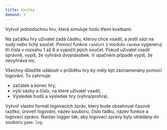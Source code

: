 ```yaml
---
title: Kostky
demand: 2
---
```


Vytvoř jednoduchou hru, která simuluje hodu třemi kostkami.

Na začátku hry uživatel zadá částku, kterou chce vsadit, a jestli sází na sudý nebo lichý součet. Pomocí funkce `randint` z modulu `random` vygeneruj tři čísla v rozsahu 1 až 6 a vypočti jejich součet. Pokud uživatel vsadil správně, vypiš, že vyhrává dvojnásobek. V opačném případě vypiš, že nevyhrává nic.

Všechny důležité události v průběhu hry by měly být zaznamenány pomocí logování. To zahrnuje:

- začátek a konec hry,
- výši sázky a číslo, na které uživatel vsadil,
- Výsledek hodů a výsledek hry (výhra/prohra).


Vytvoř vlastní formát logovacích zpráv, který bude obsahovat časové razítko, úroveň logování, název souboru, číslo řádku, název funkce a logovací zprávu. Nastav logger tak, aby logovací zprávy byly ukládány do souboru `game.log`.
